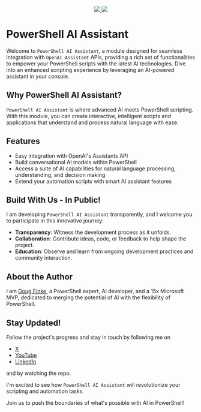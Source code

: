 <p align="center">  
  <!-- <a href="https://twitter.com/dfinke">
    <img src="https://img.shields.io/badge/Twitter-@dfinke-blue.svg?logo=twitter&style=flat-square">
  </a> -->
  <!-- https://img.shields.io/twitter/follow/dfinke.svg?style=social&label=Follow%20%40dfinke -->
  <a href="https://x.com/dfinke">
    <img src="https://img.shields.io/twitter/follow/dfinke.svg?style=social&label=Follow%20%40dfinke">
  </a>
  <a href="https://youtube.com/@dougfinke">
    <img src="https://img.shields.io/youtube/channel/subscribers/UCP47ZkO5EDkoI2sr-3P4ShQ">
  </a>  
  <!-- <a href="https://www.powershellgallery.com/packages/PowerShellAIAssistant/">
    <img src="https://img.shields.io/powershellgallery/v/PowerShellAIAssistant.svg">
  </a>  
  <a href="https://www.powershellgallery.com/packages/PowerShellAIAssistant/">
    <img src="https://img.shields.io/powershellgallery/dt/PowerShellAIAssistant.svg">
  </a> -->
  <!-- <a href="https://github.com/dfinke/PSAdvantage/blob/master/LICENSE">
    <img src="https://img.shields.io/badge/License-Apache-orange.svg?logo=openbsd&style=flat-square">
  </a> -->
</p> 

# PowerShell AI Assistant

Welcome to `PowerShell AI Assistant`, a module designed for seamless integration with `OpenAI Assistant` APIs, providing a rich set of functionalities to empower your PowerShell scripts with the latest AI technologies. Dive into an enhanced scripting experience by leveraging an AI-powered assistant in your console.

## Why PowerShell AI Assistant?

`PowerShell AI Assistant` is where advanced AI meets PowerShell scripting. With this module, you can create interactive, intelligent scripts and applications that understand and process natural language with ease.

## Features

- Easy integration with OpenAI's Assistants API
- Build conversational AI models within PowerShell
- Access a suite of AI capabilities for natural language processing, understanding, and decision making
- Extend your automation scripts with smart AI assistant features


## Build With Us - In Public!

I am developing `PowerShell AI Assistant` transparently, and I welcome you to participate in this innovative journey:

- **Transparency**: Witness the development process as it unfolds.
- **Collaboration**: Contribute ideas, code, or feedback to help shape the project.
- **Education**: Observe and learn from ongoing development practices and community interaction.

## About the Author

I am [Doug Finke](https://github.com/dfinke), a PowerShell expert, AI developer, and a 15x Microsoft MVP, dedicated to merging the potential of AI with the flexibility of PowerShell.

## Stay Updated!

Follow the project's progress and stay in touch by following me on 
- [X](https://x.com/dfinke)
- [YouTube](https://www.youtube.com/@DougFinke)
- [LinkedIn](https://www.linkedin.com/in/douglasfinke/)

and by watching the repo.

I'm excited to see how `PowerShell AI Assistant` will revolutionize your scripting and automation tasks.

Join us to push the boundaries of what's possible with AI in PowerShell!